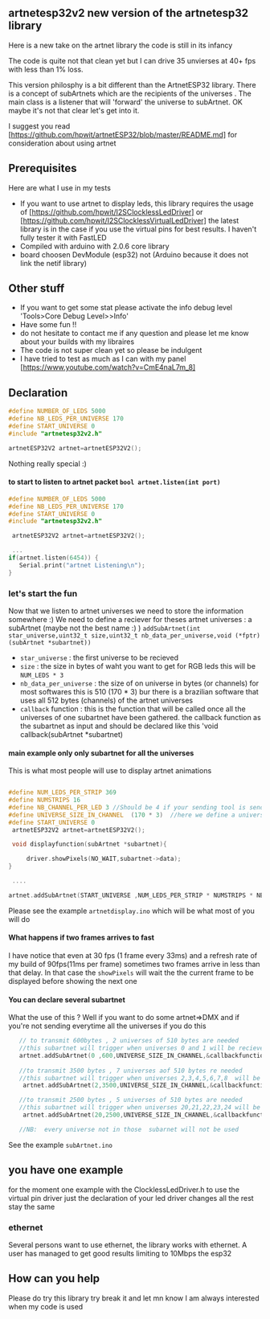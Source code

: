 ## artnetesp32v2 new version of the artnetesp32 library
Here is a new take on the artnet library the code is still in its infancy

The code is quite not that clean yet but I can drive 35 unvierses at 40+ fps with less than 1% loss.

This version philosphy is a bit different than the ArtnetESP32 library. 
There is a concept of subArtnets which are the recipients of the universes . The main class is a listener that will 'forward' the universe to subArtnet.
OK maybe it's not that clear let's get into it.

I suggest you read [https://github.com/hpwit/artnetESP32/blob/master/README.md] for consideration about using artnet

## Prerequisites
Here are what I use in my tests

* If you want to use artnet to display leds, this library requires the usage of [https://github.com/hpwit/I2SClocklessLedDriver] or [https://github.com/hpwit/I2SClocklessVirtualLedDriver] the latest library is in the case if you use the virtual pins for best results. I haven't fully tester it with FastLED
* Compiled with arduino with 2.0.6 core library
* board choosen DevModule (esp32) not (Arduino because it does not link the netif library)

## Other stuff
   * If you want to get some stat please activate the info debug level 'Tools>Core Debug Level>>Info'
   * Have some fun !!
   * do not hesitate to contact me if any question and please let me know about your builds with my libraires
   * The code is not super clean yet so please be indulgent
   * I have tried to test as much as I can with my panel [https://www.youtube.com/watch?v=CmE4naL7m_8]


## Declaration

 ```C
#define NUMBER_OF_LEDS 5000
#define NB_LEDS_PER_UNIVERSE 170
#define START_UNIVERSE 0
#include "artnetesp32v2.h"

 artnetESP32V2 artnet=artnetESP32V2();
 ```

Nothing really special :)

#### to start to listen to artnet packet `bool artnet.listen(int port)`
```C
#define NUMBER_OF_LEDS 5000
#define NB_LEDS_PER_UNIVERSE 170
#define START_UNIVERSE 0
#include "artnetesp32v2.h"

 artnetESP32V2 artnet=artnetESP32V2();

 ...
if(artnet.listen(6454)) {
   Serial.print("artnet Listening\n");
}
 ```

### let's start the fun
Now that we listen to artnet universes we need to store the information somewhere :)
We need to define a reciever for theses artnet universes : a subArtnet (maybe not the best name  :) )
`addSubArtnet(int star_universe,uint32_t size,uint32_t nb_data_per_universe,void (*fptr)(subArtnet *subartnet))`
* `star_universe` : the first universe to be recieved
* `size` : the size in bytes of waht you want to get for RGB leds this will be `NUM_LEDS * 3`
* `nb_data_per_universe` : the size of on universe in bytes (or channels) for most softwares this is 510 (170 * 3) bur there is a brazilian software that uses all 512 bytes (channels) of the artnet universes
* `callback` function : this is the function that will be called once all the universes of one subartnet have been gathered. the callback function as the subartnet as input and should be declared like this 'void callback(subArtnet *subartnet)

#### main example only only subartnet for all the universes 
This is what most people will use to display artnet animations

```C

#define NUM_LEDS_PER_STRIP 369
#define NUMSTRIPS 16
#define NB_CHANNEL_PER_LED 3 //Should be 4 if your sending tool is sending RGBW
#define UNIVERSE_SIZE_IN_CHANNEL  (170 * 3)  //here we define a universe of 170 pixels each pixel is composed of 3 channels
#define START_UNIVERSE 0
 artnetESP32V2 artnet=artnetESP32V2();

 void displayfunction(subArtnet *subartnet){

     driver.showPixels(NO_WAIT,subartnet->data);
} 

 ....

artnet.addSubArtnet(START_UNIVERSE ,NUM_LEDS_PER_STRIP * NUMSTRIPS * NB_CHANNEL_PER_LED,UNIVERSE_SIZE_IN_CHANNEL ,&displayfunction);

 ```

Please see the example `artnetdisplay.ino` which will be what most of you will do

#### What happens if two frames arrives to fast
  I have notice that even at 30 fps (1 frame every 33ms) and a refresh rate of my build of 90fps(11ms per frame) sometimes two frames arrive in less than that delay. In that case the `showPixels` will wait the the current frame to be displayed before showing the next one

#### You can declare several subartnet
What the use of this ? Well if you want to do some artnet=>DMX and if you're not sending everytime all the universes
if you  do this
 ```C
    // to transmit 600bytes , 2 universes of 510 bytes are needed
    //this subartnet will trigger when universes 0 and 1 will be recieved
    artnet.addSubArtnet(0 ,600,UNIVERSE_SIZE_IN_CHANNEL,&callbackfunction );  
    
    //to transmit 3500 bytes , 7 universes aof 510 bytes re needed
    //this subartnet will trigger when universes 2,3,4,5,6,7,8  will be recieved as we start with universe 2
     artnet.addSubArtnet(2,3500,UNIVERSE_SIZE_IN_CHANNEL,&callbackfunction );
 
    //to transmit 2500 bytes , 5 universes of 510 bytes are needed
    //this subartnet will trigger when universes 20,21,22,23,24 will be recieved as we start with universe 20
     artnet.addSubArtnet(20,2500,UNIVERSE_SIZE_IN_CHANNEL,&callbackfunction_2);

    //NB:  every universe not in those  subarnet will not be used
  ```

See the example `subArtnet.ino`


## you have one example
for the moment one example with the ClocklessLedDriver.h to use the virtual pin driver just the declaration of your led driver changes all the rest stay the same

### ethernet
Several persons want to use ethernet, the library works with ethernet. A user has managed to get good results limiting to 10Mbps the esp32

## How can you help
Please do try this library try break it and let mn know I am always interested when my code is used
